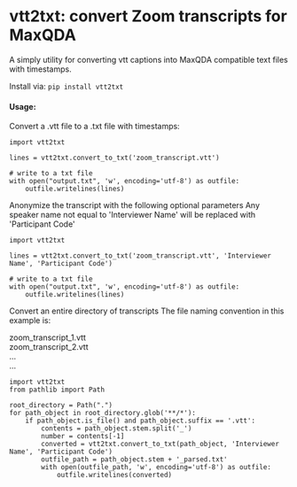 # vtt2txt: convert Zoom transcripts for MaxQDA

A simply utility for converting vtt captions into MaxQDA compatible text files with timestamps.

Install via:  `pip install vtt2txt`


#### Usage:

Convert a .vtt file to a .txt file with timestamps:
```
import vtt2txt

lines = vtt2txt.convert_to_txt('zoom_transcript.vtt')

# write to a txt file
with open("output.txt", 'w', encoding='utf-8') as outfile:
    outfile.writelines(lines)

```

Anonymize the transcript with the following optional parameters
Any speaker name not equal to 'Interviewer Name' will be replaced with 'Participant Code' 
```
import vtt2txt

lines = vtt2txt.convert_to_txt('zoom_transcript.vtt', 'Interviewer Name', 'Participant Code')

# write to a txt file
with open("output.txt", 'w', encoding='utf-8') as outfile:
    outfile.writelines(lines)

```

Convert an entire directory of transcripts
The file naming convention in this example is:

zoom_transcript_1.vtt  
zoom_transcript_2.vtt  
...  
...

```
import vtt2txt
from pathlib import Path

root_directory = Path(".")
for path_object in root_directory.glob('**/*'):
    if path_object.is_file() and path_object.suffix == '.vtt':
        contents = path_object.stem.split('_')
        number = contents[-1]
        converted = vtt2txt.convert_to_txt(path_object, 'Interviewer Name', 'Participant Code')
        outfile_path = path_object.stem + '_parsed.txt'
        with open(outfile_path, 'w', encoding='utf-8') as outfile:
            outfile.writelines(converted)
```